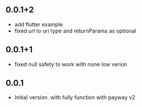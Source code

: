 ## 0.0.1+2

- add flutter example
- fixed url to uri type and returnParams as optional

## 0.0.1+1

- fixed null safety to work with none low verion

## 0.0.1

- Initial version. with fully function with payway v2
